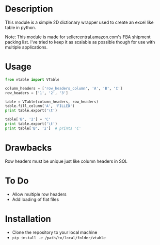 # Description

This module is a simple 2D dictionary wrapper used to create an excel like table in python.

Note: This module is made for sellercentral.amazon.com's FBA shipment packing list. I've tried to keep it as scalable as possible though for use with multiple applications.

# Usage

```python
from vtable import VTable

column_headers = ['row_headers_column', 'A', 'B', 'C']
row_headers = ['1', '2', '3']

table = VTable(column_headers, row_headers)
table.fill_column('A', 'FILLED')
print table.export('\t')

table['B', '2'] = 'C'
print table.export('\t')
print table['B', '2']  # prints 'C'
```

# Drawbacks

Row headers must be unique just like column headers in SQL

# To Do

* Allow multiple row headers
* Add loading of flat files

# Installation

* Clone the repository to your local machine
* `pip install -e /path/to/local/folder/vtable`